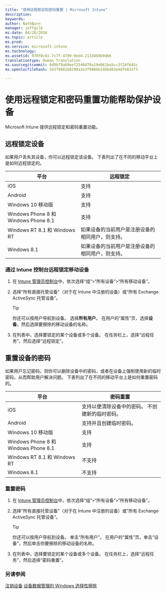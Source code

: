 ```yaml
---
title: "使用远程锁定和密码重置 | Microsoft Intune"
description: 
keywords: 
author: NathBarn
manager: jeffgilb
ms.date: 04/28/2016
ms.topic: article
ms.prod: 
ms.service: microsoft-intune
ms.technology: 
ms.assetid: 970f8c81-7c7f-4789-9ed4-2133d50b9db6
translationtype: Human Translation
ms.sourcegitcommit: 6d9b79a09eef2546d78a19e061ba5cc3f24f645c
ms.openlocfilehash: 34379881b8299a2e3f9886b14b6d83e9dfe83373

---
```

# 使用远程锁定和密码重置功能帮助保护设备
Microsoft Intune 提供远程锁定和密码重置功能。

## 远程锁定设备
如果用户丢失其设备，你可以远程锁定该设备。 下表列出了在不同的移动平台上是如何远程锁定的。

|平台|远程锁定|
|------------|---------------|
|iOS|支持|
|Android|支持|
|Windows 10 移动版|支持|
|Windows Phone 8 和 Windows Phone 8.1|支持|
|Windows RT 8.1 和 Windows RT|如果设备的当前用户是注册设备的相同用户，则支持。|
|Windows 8.1|如果设备的当前用户是注册设备的相同用户，则支持。|


### 通过 Intune 控制台远程锁定移动设备

1.  在 [Intune 管理员控制台](https://manage.microsoft.com/)中，依次选择“组”&gt;“所有设备”&gt;“所有移动设备”。

2.  选择“所有直接托管设备”（对于在 Intune 中注册的设备）或“所有 Exchange ActiveSync 托管设备”。

    > [!TIP]
    > 你还可以按用户导航到设备。 选择**所有用户**。 在用户的“属性”页，选择**设备**，然后选择要擦除的移动设备的名称。

3.  在列表中，选择要锁定的某个设备或多个设备。 在任务栏上，选择“远程任务”，然后选择“远程锁定”。

## 重置设备的密码
如果用户忘记密码，则你可以删除设备中的密码，或者在设备上强制使用新的临时密码，从而帮助用户解决问题。 下表列出了在不同的移动平台上是如何重置密码的。

|平台|密码重置|
|------------|------------------|
|iOS|支持以便清除设备中的密码。 不创建新的临时密码。|
|Android|支持并且创建临时密码。|
|Windows 10 移动版|支持|
|Windows Phone 8 和 Windows Phone 8.1|支持|
|Windows RT 8.1 和 Windows RT|不支持|
|Windows 8.1|不支持|

### 重置密码

1.  在 [Intune 管理员控制台](https://manage.microsoft.com/)中，依次选择“组”&gt;“所有设备”&gt;“所有移动设备”。

2.  选择“所有直接托管设备”（对于在 Intune 中注册的设备）或“所有 Exchange ActiveSync 托管设备”。

    > [!TIP]
    > 你还可以按用户导航到设备。 单击“所有用户”。 在用户的“属性”页，单击“设备”，然后单击你要擦除的移动设备的名称。

3.  在列表中，选择要锁定的某个设备或多个设备。 在任务栏上，选择“远程任务”，然后选择“密码重置”。


### 另请参阅
[注销设备](retire-devices-from-microsoft-intune-management.md)
[设备数据管理的 Windows 选择性擦除](http://technet.microsoft.com/library/dn486874.aspx)



<!--HONumber=Jun16_HO4-->


